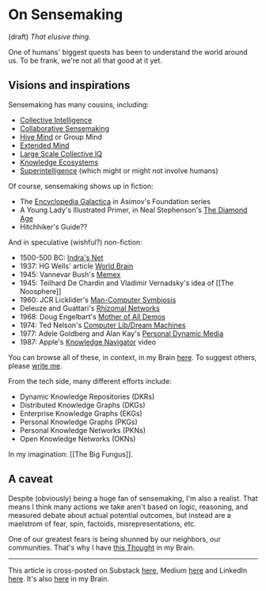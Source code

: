 # On Sensemaking
(draft) 
*That elusive thing.* 

One of humans' biggest quests has been to understand the world around us. To be frank, we're not all that good at it yet. 
## Visions and inspirations 
Sensemaking has many cousins, including: 

- [Collective Intelligence](https://bra.in/9q5WVv) 
- [Collaborative Sensemaking](https://bra.in/5pKkrp) 
- [Hive Mind](https://bra.in/3jY98A) or Group Mind 
- [Extended Mind](https://bra.in/8vADRa) 
- [Large Scale Collective IQ](https://bra.in/5px926) 
- [Knowledge Ecosystems](https://bra.in/8jYWD2) 
- [Superintelligence](https://bra.in/7j8bKk) (which might or might not involve humans) 

Of course, sensemaking shows up in fiction: 

- The [Encyclopedia Galactica](https://en.wikipedia.org/wiki/Encyclopedia_Galactica) in Asimov's Foundation series 
- A Young Lady's Illustrated Primer, in Neal Stephenson's [The Diamond Age](https://en.wikipedia.org/wiki/The_Diamond_Age) 
- Hitchhiker's Guide?? 

And in speculative (wishful?) non-fiction: 

- 1500-500 BC: [Indra's Net](http://en.wikipedia.org/wiki/Indra's_net) 
- 1937: HG Wells' article [World Brain](https://en.wikipedia.org/wiki/World_Brain) 
- 1945: Vannevar Bush's [Memex](https://en.wikipedia.org/wiki/Memex) 
- 1945: Teilhard De Chardin and Vladimir Vernadsky's idea of [[The Noosphere]] 
- 1960: JCR Licklider's [Man-Computer Symbiosis](https://groups.csail.mit.edu/medg/people/psz/Licklider.html) 
- Deleuze and Guattari's [Rhizomal Networks](http://en.wikipedia.org/wiki/Rhizome_(philosophy)) 
- 1968: Doug Engelbart's [Mother of All Demos](https://en.wikipedia.org/wiki/The_Mother_of_All_Demos) 
- 1974: Ted Nelson's [Computer Lib/Dream Machines](https://en.wikipedia.org/wiki/Computer_Lib/Dream_Machines) 
- 1977: Adele Goldberg and Alan Kay's [Personal Dynamic Media](https://augmentingcognition.com/assets/Kay1977.pdf) 
- 1987: Apple's [Knowledge Navigator](https://www.youtube.com/watch?v=umJsITGzXd0) video 

You can browse all of these, in context, in my Brain [here](https://bra.in/2pxbo6). To suggest others, please [write me](mailto:sociate@gmail.com). 

From the tech side, many different efforts include: 

- Dynamic Knowledge Repositories (DKRs) 
- Distributed Knowledge Graphs (DKGs) 
- Enterprise Knowledge Graphs (EKGs) 
- Personal Knowledge Graphs (PKGs) 
- Personal Knowledge Networks (PKNs) 
- Open Knowledge Networks (OKNs) 

In my imagination: [[The Big Fungus]]. 

## A caveat 

Despite (obviously) being a huge fan of sensemaking, I'm also a realist. That means I think many actions we take aren't based on logic, reasoning, and measured debate about actual potential outcomes, but instead are a maelstrom of fear, spin, factoids, misrepresentations, etc. 

One of our greatest fears is being shunned by our neighbors, our communities. That's why I have [this Thought](https://bra.in/2vPB9q) in my Brain. 

--- 
This article is cross-posted on Substack [here](), Medium [here]() and LinkedIn [here](). It's also [here]() in my Brain.  